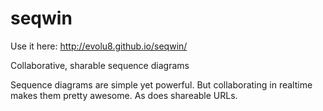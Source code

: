 
seqwin
======

Use it here: http://evolu8.github.io/seqwin/

Collaborative, sharable sequence diagrams

Sequence diagrams are simple yet powerful. But collaborating in realtime makes them pretty awesome. As does shareable URLs.
